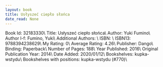 ```yaml
---
layout: book
title: Usłyszeć ciepło słońca
date_read: None
---
```


Book Id: 32183330\ 
Title: Usłyszeć ciepło słońca\ 
Author: Yuki Fumino\ 
Author l-f: Fumino, Yuki\ 
Additional Authors: \ 
ISBN: \ 
ISBN13: 9788394238629\ 
My Rating: 0\ 
Average Rating: 4.26\ 
Publisher: Dango\ 
Binding: Paperback\ 
Number of Pages: 188\ 
Year Published: 2016\ 
Original Publication Year: 2014\ 
Date Added: 2020/01/12\ 
Bookshelves: kupka-wstydu\ 
Bookshelves with positions: kupka-wstydu (#770)\ 

